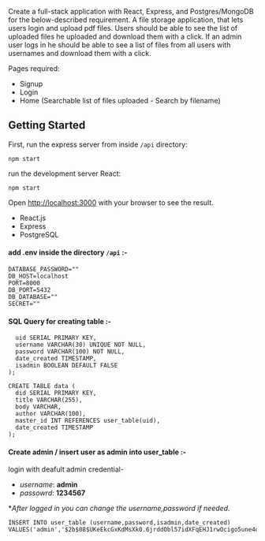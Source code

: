 Create a full-stack application with React, Express, and Postgres/MongoDB for the below-described requirement.
A file storage application, that lets users login and upload pdf files. Users should be able to see the list of uploaded files he uploaded and download them with a click. If an admin user logs in he should be able to see a list of files from all users with usernames and download them with a click.

Pages required:
* Signup
* Login
* Home (Searchable list of files uploaded - Search by filename)

## Getting Started

First, run the express server from inside `/api` directory:

```
npm start
```

run the development server React:

```
npm start
```
Open [http://localhost:3000](http://localhost:3000) with your browser to see the result.

* React.js
* Express
* PostgreSQL

#### add .env inside the directory `/api` :-

```DB_USER=""
DATABASE_PASSWORD=""
DB_HOST=localhost
PORT=8000
DB_PORT=5432
DB_DATABASE=""
SECRET=""
```
#### SQL Query  for creating table :-

```CREATE TABLE user_table (
  uid SERIAL PRIMARY KEY,
  username VARCHAR(30) UNIQUE NOT NULL,
  password VARCHAR(100) NOT NULL,
  date_created TIMESTAMP,
  isadmin BOOLEAN DEFAULT FALSE
);

CREATE TABLE data (
  did SERIAL PRIMARY KEY,
  title VARCHAR(255),
  body VARCHAR,
  author VARCHAR(100),
  master_id INT REFERENCES user_table(uid),
  date_created TIMESTAMP
);

```

#### Create admin / insert  user as admin into user_table :-
login with deafult admin credential-
 * *username*: **admin**
 * *passowrd*: **1234567**
 
 **After logged in you can change the username,password if needed.*

```
INSERT INTO user_table (username,password,isadmin,date_created)
VALUES('admin','$2b$08$UKeEkcGxKdMsXk0.6jrddObl57idXFqEHJ1rwOcigo5une4o1ALm2','true',NOW());
```






